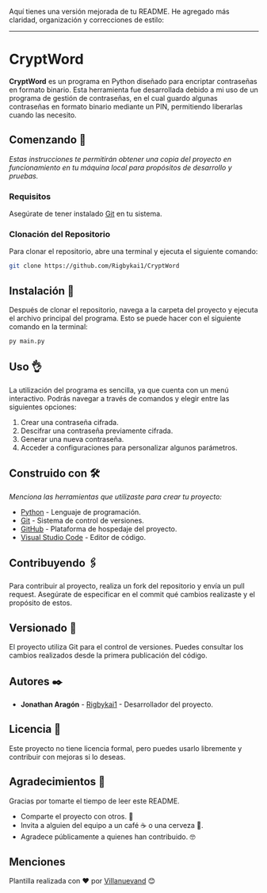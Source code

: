 Aquí tienes una versión mejorada de tu README. He agregado más claridad, organización y correcciones de estilo:

---

# CryptWord

**CryptWord** es un programa en Python diseñado para encriptar contraseñas en formato binario. Esta herramienta fue desarrollada debido a mi uso de un programa de gestión de contraseñas, en el cual guardo algunas contraseñas en formato binario mediante un PIN, permitiendo liberarlas cuando las necesito.

## Comenzando 🚀

_Estas instrucciones te permitirán obtener una copia del proyecto en funcionamiento en tu máquina local para propósitos de desarrollo y pruebas._

### Requisitos

Asegúrate de tener instalado [Git](https://git-scm.com/) en tu sistema. 

### Clonación del Repositorio

Para clonar el repositorio, abre una terminal y ejecuta el siguiente comando:

```bash
git clone https://github.com/Rigbykai1/CryptWord
```

## Instalación 🔧

Después de clonar el repositorio, navega a la carpeta del proyecto y ejecuta el archivo principal del programa. Esto se puede hacer con el siguiente comando en la terminal:

```bash
py main.py
```

## Uso 👌

La utilización del programa es sencilla, ya que cuenta con un menú interactivo. Podrás navegar a través de comandos y elegir entre las siguientes opciones:

1. Crear una contraseña cifrada.
2. Descifrar una contraseña previamente cifrada.
3. Generar una nueva contraseña.
4. Acceder a configuraciones para personalizar algunos parámetros.

## Construido con 🛠️

_Menciona las herramientas que utilizaste para crear tu proyecto:_

* [Python](https://www.python.org/) - Lenguaje de programación.
* [Git](https://git-scm.com/) - Sistema de control de versiones.
* [GitHub](https://github.com/) - Plataforma de hospedaje del proyecto.
* [Visual Studio Code](https://code.visualstudio.com/) - Editor de código.

## Contribuyendo 🖇️

Para contribuir al proyecto, realiza un fork del repositorio y envía un pull request. Asegúrate de especificar en el commit qué cambios realizaste y el propósito de estos.

## Versionado 📌

El proyecto utiliza Git para el control de versiones. Puedes consultar los cambios realizados desde la primera publicación del código.

## Autores ✒️

* **Jonathan Aragón** - [Rigbykai1](https://github.com/Rigbykai1/) - Desarrollador del proyecto.

## Licencia 📄

Este proyecto no tiene licencia formal, pero puedes usarlo libremente y contribuir con mejoras si lo deseas.

## Agradecimientos 🎉

Gracias por tomarte el tiempo de leer este README. 

* Comparte el proyecto con otros. 📢
* Invita a alguien del equipo a un café ☕ o una cerveza 🍺. 
* Agradece públicamente a quienes han contribuido. 🤓

## Menciones

Plantilla realizada con ❤️ por [Villanuevand](https://github.com/Villanuevand) 😊
